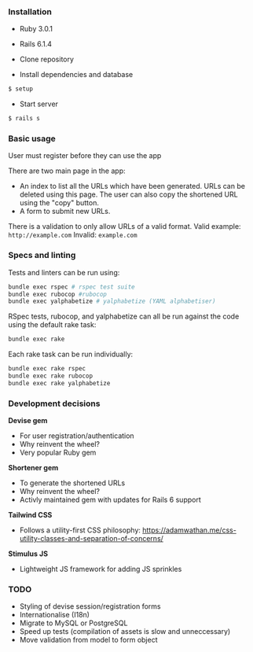 ### Installation

- Ruby 3.0.1
- Rails 6.1.4

- Clone repository
- Install dependencies and database
```sh
$ setup
```
- Start server
```sh
$ rails s
```

### Basic usage
User must register before they can use the app

There are two main page in the app:
- An index to list all the URLs which have been generated. URLs can be deleted using this page. The user can also copy the shortened URL using the "copy" button.
- A form to submit new URLs.

There is a validation to only allow URLs of a valid format.
Valid example: `http://example.com`
Invalid: `example.com`

### Specs and linting
Tests and linters can be run using:
```sh
bundle exec rspec # rspec test suite
bundle exec rubocop #rubocop
bundle exec yalphabetize # yalphabetize (YAML alphabetiser)
```

RSpec tests, rubocop, and yalphabetize can all be run against the code using the default rake task:
```sh
bundle exec rake
```

Each rake task can be run individually:
```sh
bundle exec rake rspec
bundle exec rake rubocop
bundle exec rake yalphabetize
```

### Development decisions

**Devise gem**
- For user registration/authentication
- Why reinvent the wheel?
- Very popular Ruby gem

**Shortener gem**
- To generate the shortened URLs
- Why reinvent the wheel?
- Activly maintained gem with updates for Rails 6 support

**Tailwind CSS**
- Follows a utility-first CSS philosophy: https://adamwathan.me/css-utility-classes-and-separation-of-concerns/

**Stimulus JS**
- Lightweight JS framework for adding JS sprinkles

### TODO
- Styling of devise session/registration forms
- Internationalise (I18n)
- Migrate to MySQL or PostgreSQL
- Speed up tests (compilation of assets is slow and unneccessary)
- Move validation from model to form object

